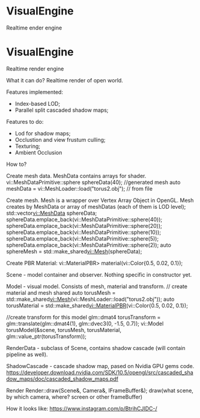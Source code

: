 # VisualEngine
Realtime ender engine

# VisualEngine
Realtime render engine

What it can do?
Realtime render of open world.

Features implemented:
- Index-based LOD;
- Parallel split cascaded shadow maps;

Features to do:
- Lod for shadow maps;
- Occlustion and view frustum culling;
- Texturing;
- Ambient Occlusion

How to?

Create mesh data. MeshData contains arrays for shader.
vi::MeshDataPrimitive::sphere sphereData(40); //generated mesh
auto meshData = vi::MeshLoader::load("torus2.obj"); // from file

Create mesh. Mesh is a wrapper over Vertex Array Object in OpenGL.
Mesh creates by MeshData or array of meshDatas (each of them is LOD level);
std::vector<vi::MeshData> sphereData;
sphereData.emplace_back(vi::MeshDataPrimitive::sphere(40));
sphereData.emplace_back(vi::MeshDataPrimitive::sphere(20));
sphereData.emplace_back(vi::MeshDataPrimitive::sphere(10));
sphereData.emplace_back(vi::MeshDataPrimitive::sphere(5));
sphereData.emplace_back(vi::MeshDataPrimitive::sphere(2));
auto sphereMesh = std::make_shared<vi::Mesh>(sphereData);

Create PBR Material:
vi::MaterialPBR> material(vi::Color{0.5, 0.02, 0.1});

Scene - model container and observer.
Nothing specific in constructor yet.

Model - visual model. Consists of mesh, material and transform.
// create material and mesh shared
auto torusMesh = std::make_shared<vi::Mesh>(vi::MeshLoader::load("torus2.obj"));
auto torusMaterial = std::make_shared<vi::MaterialPBR>(vi::Color{0.5, 0.02, 0.1});

//create transform for this model
glm::dmat4 torusTransform = glm::translate(glm::dmat4(1), glm::dvec3(0, -1.5, 0.7));
vi::Model torusModel(&scene, torusMesh, torusMaterial, glm::value_ptr(torusTransform));

RenderData - subclass of Scene, contains shadow cascade (will contain pipeline as well).

ShadowCascade - cascade shadow map, pased on Nvidia GPU gems code.  https://developer.download.nvidia.com/SDK/10.5/opengl/src/cascaded_shadow_maps/doc/cascaded_shadow_maps.pdf

Render
Render::draw(Scene&, Camera&, IFrameBuffer&);
draw(what scene, by which camera, where? screen or other frameBuffer)

How it looks like:
https://www.instagram.com/p/BtrihCJIDC-/
